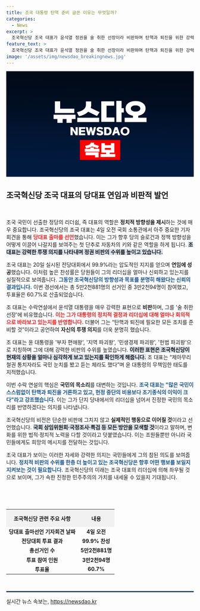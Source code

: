 ```yaml
---
title: 조국 대통령 탄핵 준비 글쓴 이유는 무엇일까?
categories:
  - News
excerpt: >
  조국혁신당 조국 대표가 윤석열 정권을 술 취한 선장이라 비판하며 탄핵과 퇴진을 위한 강력한 투쟁을 예고했다. 연임에 성공한 조 대표는 부자 편애왕 등 그래픽 표현으로 정부의 무능을 신랄하게 지적하며, 국민과의 연대 속에서 모든 조치를 준비하겠다고 다짐했다.
feature_text: >
  조국혁신당 조국 대표가 윤석열 정권을 술 취한 선장이라 비판하며 탄핵과 퇴진을 위한 강력한 투쟁을 예고했다. 연임에 성공한 조 대표는 부자 편애왕 등 그래픽 표현으로 정부의 무능을 신랄하게 지적하며, 국민과의 연대 속에서 모든 조치를 준비하겠다고 다짐했다.
image: '/assets/img/newsdao_breakingnews.jpg'
---
```


<p><img src="/assets/img/newsdao_breakingnews.jpg" alt="ontimetimes 속보" /></p>

<h2 data-ke-size="size26">조국혁신당 조국 대표의 당대표 연임과 비판적 발언</h2>

<p data-ke-size="size16">&nbsp;</p>

<p>조국 국민이 선출한 정당의 리더쉽, 즉 대표의 역할은 <b>정치적 방향성을 제시</b>하는 것에 매우 중요합니다. 조국혁신당의 조국 대표는 4일 오전 국회 소통관에서 아주 중요한 기자회견을 통해 <b><span style="color: #ee2323;">당대표 출마를 선언</span></b>했습니다. 이는 그가 향후 당의 슬로건과 정책 방향성을 어떻게 이끌어 나갈지를 보여주는 첫 단추로 자동차의 키와 같은 역할을 하게 됩니다. <b><span style="background-color: #21538527;">조 대표는 강력한 투쟁 의지를 나타내며 정권 비판의 수위를 높이고 있습니다.</span></b> </p>

<p>조국 대표는 20일 실시된 전당대회에서 99.9%라는 압도적인 지지를 얻으며 <b>연임에 성공</b>했습니다. 이처럼 높은 찬성률은 당원들이 그의 리더십을 얼마나 신뢰하고 있는지를 실질적으로 보여줍니다. <b><span style="color: #1a5490;">그동안 조국혁신당의 방향성과 목표를 분명히 해왔다는 신뢰의 결과입니다.</span></b> 이번 경선에서는 총 5만2천881명의 선거인 중 3만2천94명이 참여했고, 투표율은 60.7%로 산출되었습니다. </p>

<p>조 대표는 수락연설에서 윤석열 대통령을 매우 강력한 표현으로 <b>비판</b>하며, 그를 '술 취한 선장'에 비유했습니다. <b><span style="color: #ee2323;">이는 그가 대통령의 정치적 결정과 리더십에 대해 얼마나 회의적으로 바라보고 있는지를 반영합니다.</span></b> 더불어 그는 “탄핵과 퇴진에 필요한 모든 조치를 준비할 것”이라고 공언하여 <b>자신의 투쟁 의지</b>를 더욱 분명히 했습니다.</p>

<p>조 대표는 윤 대통령을 '부자 편애왕', '지역 파괴왕', '민생경제 파괴왕', '헌법 파괴왕'으로 지칭하며 그에 대해 강력한 비판의 수위를 높였습니다. <b><span style="background-color: #21538527;">이러한 표현은 조국혁신당이 현재의 상황을 얼마나 심각하게 보고 있는지를 확인하게 해줍니다.</span></b> 조 대표는 “제아무리 철권 통치자라도 국민 눈치를 봤고 듣는 체라도 했다”며 윤 대통령의 무책임한 태도를 지적했습니다. </p>

<p>이번 수락 연설의 핵심은 <b>국민의 목소리</b>를 대변하는 것입니다. <b><span style="color: #1a5490;">조국 대표는 "많은 국민이 스스럼없이 탄핵과 퇴진을 거론하고 있고, 헌정 중단의 비용보다 조기종식의 이익이 크다"라고 강조했습니다.</span></b> 이는 그가 단지 당내에서의 리더십을 넘어서 진정한 국민의 목소리를 반영하겠다는 의지를 나타냅니다.</p>

<p>조국혁신당의 비전은 단순한 비판에 그치지 않고 <b>실제적인 행동으로 이어질 것</b>이라고 선언했습니다. <b><span style="background-color: #21538527;">국회 상임위원회·국정조사·특검 등 모든 방안을 모색할 것</span></b>이라고 말하며, 변화를 위한 법적·정치적 노력을 다할 것이라고 덧붙였습니다. 이는 조원들뿐만 아니라 국민들에게도 희망의 메시지를 전달하는 것입니다.</p>

<p>조국 대표가 보이는 이러한 자세와 강력한 의지는 국민들에게 그의 참된 의도를 보여줍니다. <b><span style="color: #1a5490;">정치적 비판의 수위를 한층 더 높이고 있는 조국혁신당은 향후 어떤 행보를 보일지 지켜보는 것이 필요합니다.</span></b> 조국혁신당의 미래는 조국 대표의 리더십에 의해 좌우될 것으로 보이며, 그가 속한 진정한 민주주의의 가치를 내세울 수 있을지 기대됩니다. </p>

<p data-ke-size="size16">&nbsp;</p>

<p><br></p>

<table style="width: 100%; border-collapse: collapse;">
  <tr>
    <th style="text-align: center; height: 40px; background-color: #f1f1f1;">조국혁신당 관련 주요 사항</th>
    <th style="text-align: center; height: 40px; background-color: #f1f1f1;">내용</th>
  </tr>
  <tr>
    <td style="text-align: center; height: 17px;"><b>당대표 출마선언 기자회견 날짜</b></td>
    <td style="text-align: center; height: 17px;"><b>4일 오전</b></td>
  </tr>
  <tr>
    <td style="text-align: center; height: 17px;"><b>전당대회 투표 결과</b></td>
    <td style="text-align: center; height: 17px;"><b>99.9% 찬성</b></td>
  </tr>
  <tr>
    <td style="text-align: center; height: 17px;"><b>총선거인 수</b></td>
    <td style="text-align: center; height: 17px;"><b>5만2천881명</b></td>
  </tr>
  <tr>
    <td style="text-align: center; height: 17px;"><b>투표 참여 인원</b></td>
    <td style="text-align: center; height: 17px;"><b>3만2천94명</b></td>
  </tr>
  <tr>
    <td style="text-align: center; height: 17px;"><b>투표율</b></td>
    <td style="text-align: center; height: 17px;"><b>60.7%</b></td>
  </tr>
</table>

<p><br></p>

<hr style="border: 1px solid #215385;">
실시간 뉴스 속보는, <a href="https://newsdao.kr" rel="dofollow">https://newsdao.kr</a>



